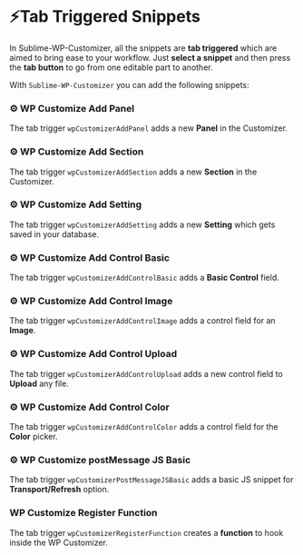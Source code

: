 # ⚡️Tab Triggered Snippets

In Sublime-WP-Customizer, all the snippets are **tab triggered** which are aimed to bring ease to your workflow. Just **select a snippet** and then press the **tab button** to go from one editable part to another. 

With `Sublime-WP-Customizer` you can add the following snippets:

### ⚙ WP Customize Add Panel 
 The tab trigger `wpCustomizerAddPanel` adds a new **Panel** in the Customizer.

### ⚙ WP Customize Add Section
The tab trigger `wpCustomizerAddSection` adds a new **Section** in the Customizer. 

### ⚙ WP Customize Add Setting
The tab trigger `wpCustomizerAddSetting` adds a new **Setting** which gets saved in your database. 

### ⚙ WP Customize Add Control Basic
The tab trigger `wpCustomizerAddControlBasic` adds a **Basic Control** field.

### ⚙ WP Customize Add Control Image
The tab trigger `wpCustomizerAddControlImage` adds a control field for an **Image**. 

### ⚙ WP Customize Add Control Upload
The tab trigger `wpCustomizerAddControlUpload` adds a new control field to **Upload** any file.
### ⚙ WP Customize Add Control Color
The tab trigger `wpCustomizerAddControlColor` adds a control field for the **Color** picker.

### ⚙ WP Customize postMessage JS Basic
The tab trigger `wpCustomizerPostMessageJSBasic` adds a basic JS snippet for **Transport/Refresh** option. 

### WP Customize Register Function
The tab trigger `wpCustomizerRegisterFunction` creates a **function** to hook inside the WP Customizer.
